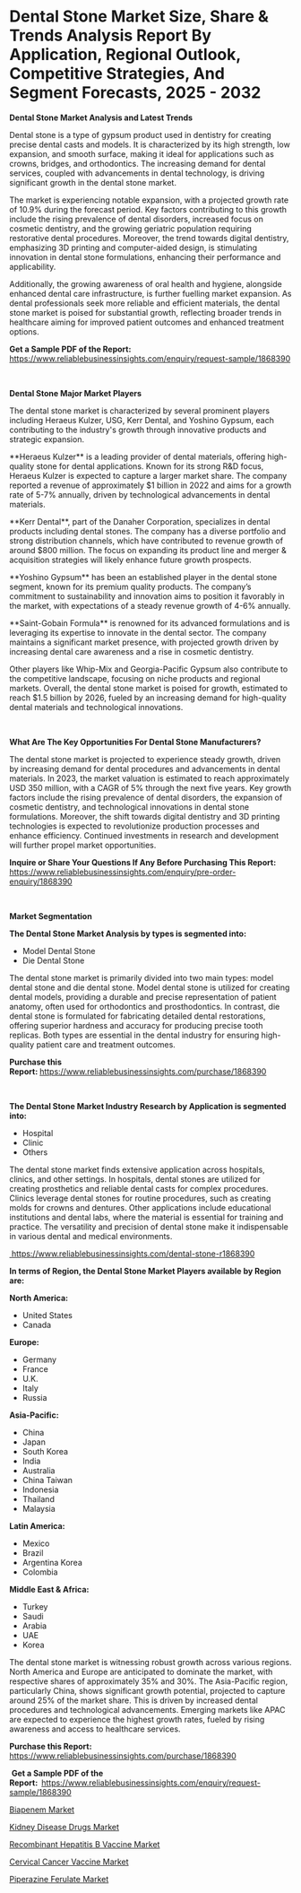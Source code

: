 <p><h1>Dental Stone Market Size, Share & Trends Analysis Report By Application, Regional Outlook, Competitive Strategies, And Segment Forecasts, 2025 - 2032</h1></p><p><strong>Dental Stone Market Analysis and Latest Trends</strong></p>
<p><p>Dental stone is a type of gypsum product used in dentistry for creating precise dental casts and models. It is characterized by its high strength, low expansion, and smooth surface, making it ideal for applications such as crowns, bridges, and orthodontics. The increasing demand for dental services, coupled with advancements in dental technology, is driving significant growth in the dental stone market.</p><p>The market is experiencing notable expansion, with a projected growth rate of 10.9% during the forecast period. Key factors contributing to this growth include the rising prevalence of dental disorders, increased focus on cosmetic dentistry, and the growing geriatric population requiring restorative dental procedures. Moreover, the trend towards digital dentistry, emphasizing 3D printing and computer-aided design, is stimulating innovation in dental stone formulations, enhancing their performance and applicability.</p><p>Additionally, the growing awareness of oral health and hygiene, alongside enhanced dental care infrastructure, is further fuelling market expansion. As dental professionals seek more reliable and efficient materials, the dental stone market is poised for substantial growth, reflecting broader trends in healthcare aiming for improved patient outcomes and enhanced treatment options.</p></p>
<p><strong>Get a Sample PDF of the Report:&nbsp;</strong> <a href="https://www.reliablebusinessinsights.com/enquiry/request-sample/1868390?utm_campaign=1113&utm_medium=2&utm_source=Github&utm_content=ia&utm_term=08032025&utm_id=dental-stone">https://www.reliablebusinessinsights.com/enquiry/request-sample/1868390</a></p>
<p>&nbsp;</p>
<p><strong>Dental Stone Major Market Players</strong></p>
<p><p>The dental stone market is characterized by several prominent players including Heraeus Kulzer, USG, Kerr Dental, and Yoshino Gypsum, each contributing to the industry's growth through innovative products and strategic expansion. </p><p>**Heraeus Kulzer** is a leading provider of dental materials, offering high-quality stone for dental applications. Known for its strong R&D focus, Heraeus Kulzer is expected to capture a larger market share. The company reported a revenue of approximately $1 billion in 2022 and aims for a growth rate of 5-7% annually, driven by technological advancements in dental materials. </p><p>**Kerr Dental**, part of the Danaher Corporation, specializes in dental products including dental stones. The company has a diverse portfolio and strong distribution channels, which have contributed to revenue growth of around $800 million. The focus on expanding its product line and merger & acquisition strategies will likely enhance future growth prospects.</p><p>**Yoshino Gypsum** has been an established player in the dental stone segment, known for its premium quality products. The company’s commitment to sustainability and innovation aims to position it favorably in the market, with expectations of a steady revenue growth of 4-6% annually.</p><p>**Saint-Gobain Formula** is renowned for its advanced formulations and is leveraging its expertise to innovate in the dental sector. The company maintains a significant market presence, with projected growth driven by increasing dental care awareness and a rise in cosmetic dentistry.</p><p>Other players like Whip-Mix and Georgia-Pacific Gypsum also contribute to the competitive landscape, focusing on niche products and regional markets. Overall, the dental stone market is poised for growth, estimated to reach $1.5 billion by 2026, fueled by an increasing demand for high-quality dental materials and technological innovations.</p></p>
<p>&nbsp;</p>
<p><strong>What Are The Key Opportunities For Dental Stone Manufacturers?</strong></p>
<p><p>The dental stone market is projected to experience steady growth, driven by increasing demand for dental procedures and advancements in dental materials. In 2023, the market valuation is estimated to reach approximately USD 350 million, with a CAGR of 5% through the next five years. Key growth factors include the rising prevalence of dental disorders, the expansion of cosmetic dentistry, and technological innovations in dental stone formulations. Moreover, the shift towards digital dentistry and 3D printing technologies is expected to revolutionize production processes and enhance efficiency. Continued investments in research and development will further propel market opportunities.</p></p>
<p><strong>Inquire or Share Your Questions If Any Before Purchasing This Report:</strong> <a href="https://www.reliablebusinessinsights.com/enquiry/pre-order-enquiry/1868390?utm_campaign=1113&utm_medium=2&utm_source=Github&utm_content=ia&utm_term=08032025&utm_id=dental-stone">https://www.reliablebusinessinsights.com/enquiry/pre-order-enquiry/1868390</a></p>
<p>&nbsp;</p>
<p><strong>Market Segmentation</strong></p>
<p><strong>The Dental Stone Market Analysis by types is segmented into:</strong></p>
<p><ul><li>Model Dental Stone</li><li>Die Dental Stone</li></ul></p>
<p><p>The dental stone market is primarily divided into two main types: model dental stone and die dental stone. Model dental stone is utilized for creating dental models, providing a durable and precise representation of patient anatomy, often used for orthodontics and prosthodontics. In contrast, die dental stone is formulated for fabricating detailed dental restorations, offering superior hardness and accuracy for producing precise tooth replicas. Both types are essential in the dental industry for ensuring high-quality patient care and treatment outcomes.</p></p>
<p><strong>Purchase this Report:&nbsp;</strong><a href="https://www.reliablebusinessinsights.com/purchase/1868390?utm_campaign=1113&utm_medium=2&utm_source=Github&utm_content=ia&utm_term=08032025&utm_id=dental-stone">https://www.reliablebusinessinsights.com/purchase/1868390</a></p>
<p>&nbsp;</p>
<p><strong>The Dental Stone Market Industry Research by Application is segmented into:</strong></p>
<p><ul><li>Hospital</li><li>Clinic</li><li>Others</li></ul></p>
<p><p>The dental stone market finds extensive application across hospitals, clinics, and other settings. In hospitals, dental stones are utilized for creating prosthetics and reliable dental casts for complex procedures. Clinics leverage dental stones for routine procedures, such as creating molds for crowns and dentures. Other applications include educational institutions and dental labs, where the material is essential for training and practice. The versatility and precision of dental stone make it indispensable in various dental and medical environments.</p></p>
<p><a href="https://www.reliablebusinessinsights.com/dental-stone-r1868390?utm_campaign=1113&utm_medium=2&utm_source=Github&utm_content=ia&utm_term=08032025&utm_id=dental-stone">&nbsp;https://www.reliablebusinessinsights.com/dental-stone-r1868390</a></p>
<p><strong>In terms of Region, the Dental Stone Market Players available by Region are:</strong></p>
<p>
    <p> <strong> North America: </strong>
        <ul>
            <li>United States</li>
            <li>Canada</li>
        </ul>
        </p> 
    <p> <strong> Europe: </strong>
        <ul>
            <li>Germany</li>
            <li>France</li>
            <li>U.K.</li>
            <li>Italy</li>
            <li>Russia</li>
        </ul>
        </p> 
    <p> <strong> Asia-Pacific: </strong>
        <ul>
            <li>China</li>
            <li>Japan</li>
            <li>South Korea</li>
            <li>India</li>
            <li>Australia</li>
            <li>China Taiwan</li>
            <li>Indonesia</li>
            <li>Thailand</li>
            <li>Malaysia</li>
        </ul>
        </p> 
    <p> <strong> Latin America: </strong>
        <ul>
            <li>Mexico</li>
            <li>Brazil</li>
            <li>Argentina Korea</li>
            <li>Colombia</li>
        </ul>
        </p> 
    <p> <strong> Middle East & Africa: </strong>
        <ul>
            <li>Turkey</li>
            <li>Saudi</li>
            <li>Arabia</li>
            <li>UAE</li>
            <li>Korea</li>
        </ul>
    </p>
    </p>
<p><p>The dental stone market is witnessing robust growth across various regions. North America and Europe are anticipated to dominate the market, with respective shares of approximately 35% and 30%. The Asia-Pacific region, particularly China, shows significant growth potential, projected to capture around 25% of the market share. This is driven by increased dental procedures and technological advancements. Emerging markets like APAC are expected to experience the highest growth rates, fueled by rising awareness and access to healthcare services.</p></p>
<p><strong>Purchase this Report: </strong><a href="https://www.reliablebusinessinsights.com/purchase/1868390?utm_campaign=1113&utm_medium=2&utm_source=Github&utm_content=ia&utm_term=08032025&utm_id=dental-stone">https://www.reliablebusinessinsights.com/purchase/1868390</a></p>
<p>&nbsp;<strong>Get a Sample PDF of the Report:&nbsp;&nbsp;</strong><a href="https://www.reliablebusinessinsights.com/enquiry/request-sample/1868390?utm_campaign=1113&utm_medium=2&utm_source=Github&utm_content=ia&utm_term=08032025&utm_id=dental-stone">https://www.reliablebusinessinsights.com/enquiry/request-sample/1868390</a></p>
<p><strong></strong></p>
<p><p><a href="https://github.com/abbasgwiltke/Market-Research-Report-List-1/blob/main/biapenem-market.md?utm_campaign=1113&utm_medium=2&utm_source=Github&utm_content=ia&utm_term=08032025&utm_id=dental-stone">Biapenem Market</a></p><p><a href="https://github.com/artussavasrv/Market-Research-Report-List-1/blob/main/kidney-disease-drugs-market.md?utm_campaign=1113&utm_medium=2&utm_source=Github&utm_content=ia&utm_term=08032025&utm_id=dental-stone">Kidney Disease Drugs Market</a></p><p><a href="https://github.com/yosenadhler/Market-Research-Report-List-1/blob/main/recombinant-hepatitis-b-vaccine-market.md?utm_campaign=1113&utm_medium=2&utm_source=Github&utm_content=ia&utm_term=08032025&utm_id=dental-stone">Recombinant Hepatitis B Vaccine Market</a></p><p><a href="https://github.com/achilekirwan/Market-Research-Report-List-1/blob/main/cervical-cancer-vaccine-market.md?utm_campaign=1113&utm_medium=2&utm_source=Github&utm_content=ia&utm_term=08032025&utm_id=dental-stone">Cervical Cancer Vaccine Market</a></p><p><a href="https://github.com/tauchzuazoli/Market-Research-Report-List-1/blob/main/piperazine-ferulate-market.md?utm_campaign=1113&utm_medium=2&utm_source=Github&utm_content=ia&utm_term=08032025&utm_id=dental-stone">Piperazine Ferulate Market</a></p></p>